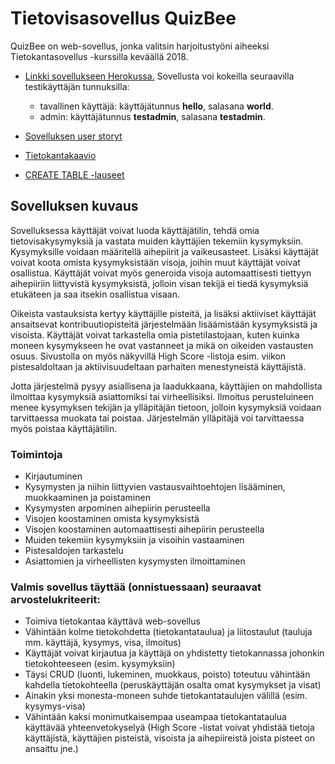 # Tietovisasovellus QuizBee

QuizBee on web-sovellus, jonka valitsin harjoitustyöni aiheeksi Tietokantasovellus -kurssilla keväällä 2018.

- [Linkki sovellukseen Herokussa.](https://quizbee-demo.herokuapp.com/) Sovellusta voi kokeilla seuraavilla testikäyttäjän tunnuksilla:
  - tavallinen käyttäjä: käyttäjätunnus __hello__, salasana __world__.
  - admin: käyttäjätunnus __testadmin__, salasana __testadmin__.

- [Sovelluksen user storyt](https://github.com/mshroom/visailusivusto/blob/master/documentation/userstories.md)

- [Tietokantakaavio](https://github.com/mshroom/visailusivusto/blob/master/documentation/database_diagram.png)

- [CREATE TABLE -lauseet](https://github.com/mshroom/visailusivusto/blob/master/documentation/create_table_statements.md)

## Sovelluksen kuvaus

Sovelluksessa käyttäjät voivat luoda käyttäjätilin, tehdä omia tietovisakysymyksiä ja vastata muiden käyttäjien tekemiin kysymyksiin. Kysymyksille voidaan määritellä aihepiirit ja vaikeusasteet. Lisäksi käyttäjät voivat koota omista kysymyksistään visoja, joihin muut käyttäjät voivat osallistua.  Käyttäjät voivat myös generoida visoja automaattisesti tiettyyn aihepiiriin liittyvistä kysymyksistä, jolloin visan tekijä ei tiedä kysymyksiä etukäteen ja saa itsekin osallistua visaan.

Oikeista vastauksista kertyy käyttäjille pisteitä, ja lisäksi aktiiviset käyttäjät ansaitsevat kontribuutiopisteitä järjestelmään lisäämistään kysymyksistä ja visoista. Käyttäjät voivat tarkastella  omia pistetilastojaan, kuten kuinka moneen kysymykseen he ovat vastanneet ja mikä on oikeiden vastausten osuus. Sivustolla on myös näkyvillä High Score -listoja esim. viikon pistesaldoltaan ja aktiivisuudeltaan parhaiten menestyneistä käyttäjistä. 

Jotta järjestelmä pysyy asiallisena ja laadukkaana, käyttäjien on mahdollista ilmoittaa kysymyksiä asiattomiksi tai virheellisiksi. Ilmoitus perusteluineen menee kysymyksen tekijän ja ylläpitäjän tietoon, jolloin kysymyksiä voidaan tarvittaessa muokata tai poistaa. Järjestelmän ylläpitäjä voi tarvittaessa myös poistaa käyttäjätilin.

### Toimintoja
* Kirjautuminen
* Kysymysten ja niihin liittyvien vastausvaihtoehtojen lisääminen, muokkaaminen ja poistaminen
* Kysymysten arpominen aihepiirin perusteella
* Visojen koostaminen omista kysymyksistä
* Visojen koostaminen automaattisesti aihepiirin perusteella
* Muiden tekemiin kysymyksiin ja visoihin vastaaminen
* Pistesaldojen tarkastelu
* Asiattomien ja virheellisten kysymysten ilmoittaminen

### Valmis sovellus täyttää (onnistuessaan) seuraavat arvostelukriteerit:
* Toimiva tietokantaa käyttävä web-sovellus
* Vähintään kolme tietokohdetta (tietokantataulua) ja liitostaulut (tauluja mm. käyttäjä, kysymys, visa, ilmoitus)
* Käyttäjät voivat kirjautua ja käyttäjä on yhdistetty tietokannassa johonkin tietokohteeseen (esim. kysymyksiin)
* Täysi CRUD (luonti, lukeminen, muokkaus, poisto) toteutuu vähintään kahdella tietokohteella (peruskäyttäjän osalta omat kysymykset ja visat)
* Ainakin yksi monesta-moneen suhde tietokantataulujen välillä (esim. kysymys-visa)
* Vähintään kaksi monimutkaisempaa useampaa tietokantataulua käyttävää yhteenvetokyselyä (High Score -listat voivat yhdistää tietoja käyttäjistä, käyttäjien pisteistä, visoista ja aihepiireistä joista pisteet on ansaittu jne.)
